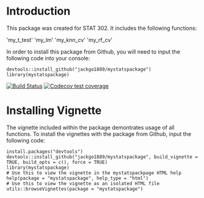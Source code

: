 # Introduction 

This package was created for STAT 302. It includes the following functions:

'my_t_test'
'my_lm'
'my_knn_cv'
'my_rf_cv'

In order to install this package from Github, you will need to input the following code into your console:

```{r, eval = FALSE}
devtools::install_github("jackgo1889/mystatspackage")
library(mystatspackage)
```
 
  <!-- badges: start -->
[![Build Status](https://travis-ci.com/jackgo1889/mystatspackage.svg?branch=master)](https://travis-ci.com/jackgo1889/mystatspackage)
  [![Codecov test coverage](https://codecov.io/gh/jackgo1889/mystatspackage/branch/master/graph/badge.svg)](https://codecov.io/gh/jackgo1889/mystatspackage?branch=master)
  <!-- badges: end -->

# Installing Vignette

The vignette included within the package demontrates usage of all functions. To install the vignettes with the package from Github, input the following code:

```{r, eval = FALSE}
install.packages("devtools")
devtools::install_github("jackgo1889/mystatspackage", build_vignette = TRUE, build_opts = c(), force = TRUE)
library(mystatspackage)
# Use this to view the vignette in the mystatspackpage HTML help
help(package = "mystatspackage", help_type = "html")
# Use this to view the vignette as an isolated HTML file
utils::browseVignettes(package = "mystatspackage")
```

